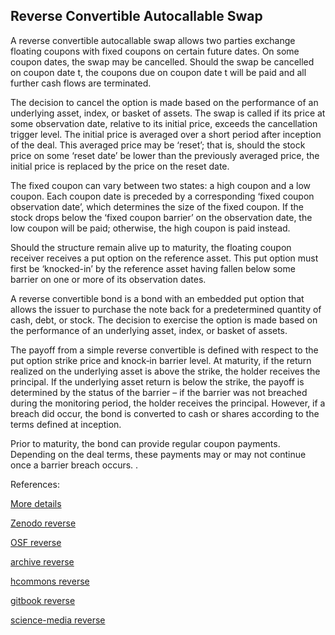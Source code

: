 ## Reverse Convertible Autocallable Swap
   
A reverse convertible autocallable swap allows two parties exchange floating coupons with fixed coupons on certain future dates. On some coupon dates, the swap may be cancelled. Should the swap be cancelled on coupon date t, the coupons due on coupon date t will be paid and all further cash flows are terminated.

The decision to cancel the option is made based on the performance of an underlying asset, index, or basket of assets. The swap is called if its price at some observation date, relative to its initial price, exceeds the cancellation trigger level. The initial price is averaged over a short period after inception of the deal. This averaged price may be ‘reset’; that is, should the stock price on some ‘reset date’ be lower than the previously averaged price, the initial price is replaced by the price on the reset date.

The fixed coupon can vary between two states: a high coupon and a low coupon. Each coupon date is preceded by a corresponding ‘fixed coupon observation date’, which determines the size of the fixed coupon. If the stock drops below the ‘fixed coupon barrier’ on the observation date, the low coupon will be paid; otherwise, the high coupon is paid instead.

Should the structure remain alive up to maturity, the floating coupon receiver receives a put option on the reference asset. This put option must first be ‘knocked-in’ by the reference asset having fallen below some barrier on one or more of its observation dates.

A reverse convertible bond is a bond with an embedded put option that allows the issuer to purchase the note back for a predetermined quantity of cash, debt, or stock. The decision to exercise the option is made based on the performance of an underlying asset, index, or basket of assets.

The payoff from a simple reverse convertible is defined with respect to the put option strike price and knock‐in barrier level. At maturity, if the return realized on the underlying asset is above the strike, the holder receives the principal. If the underlying asset return is below the strike, the payoff is determined by the status of the barrier – if the barrier was not breached during the monitoring period, the holder receives the principal. However, if a breach did occur, the bond is converted to cash or shares according to the terms defined at inception.

Prior to maturity, the bond can provide regular coupon payments. Depending on the deal terms, these payments may or may not continue once a barrier breach occurs.
.


References:
   
[More details](./EqReverse-18.pdf)   
   
[Zenodo reverse](https://zenodo.org/record/6480239#.YpPeysPMKUk)
   
[OSF reverse](https://osf.io/y6r57/download)

[archive reverse](https://ia803407.us.archive.org/2/items/eq-reverse-18/EqReverse-archive.pdf)  

[hcommons reverse](https://hcommons.org/deposits/download/hc:38540/CONTENT/eqreverse-18.pdf)

[gitbook reverse](https://deripricing.gitbook.io/reverse-convertible-autocallable-swap/)

[science-media reverse](https://science-media.org/userfiles/1020/presentations/1020_presentation_515.pdf)